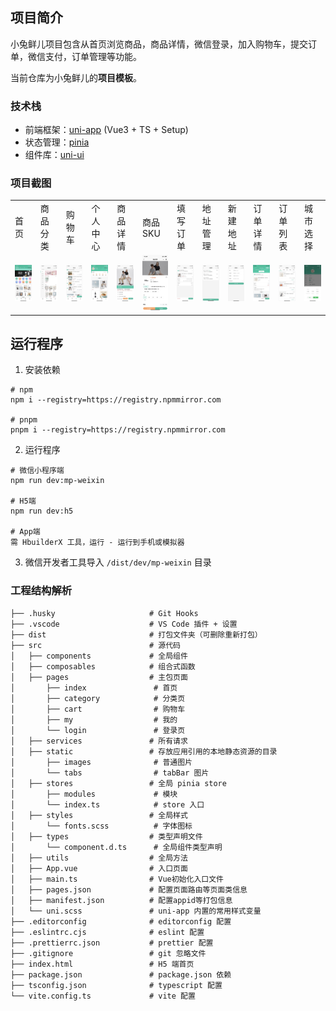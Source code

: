 ## 项目简介

小兔鲜儿项目包含从首页浏览商品，商品详情，微信登录，加入购物车，提交订单，微信支付，订单管理等功能。

当前仓库为小兔鲜儿的**项目模板**。

### 技术栈

- 前端框架：[uni-app](https://uniapp.dcloud.net.cn/) (Vue3 + TS + Setup)
- 状态管理：[pinia](https://pinia.vuejs.org/zh/)
- 组件库：[uni-ui](https://uniapp.dcloud.net.cn/component/uniui/uni-ui.html)

### 项目截图
<table>
  <tr>
    <td>首页</td>
    <td>商品分类</td>
    <td>购物车</td>
    <td>个人中心</td>
    <td>商品详情</td>
    <td>商品SKU</td>
    <td>填写订单</td>
    <td>地址管理</td>
    <td>新建地址</td>
    <td>订单详情</td>
    <td>订单列表</td>
    <td>城市选择</td>
  </tr>
  <tr>
    <td><img width="300" src="https://github.com/lvxiaobu5/images/blob/main/rabbit-shop/home.jpg" alt=""></td>
    <td><img width="300" src="https://github.com/lvxiaobu5/images/blob/main/rabbit-shop/category.jpg" alt=""></td>
    <td><img width="300" src="https://github.com/lvxiaobu5/images/blob/main/rabbit-shop/cart.jpg" alt=""></td>
    <td><img width="300" src="https://github.com/lvxiaobu5/images/blob/main/rabbit-shop/my.jpg" alt=""></td>
    <td><img width="300" src="https://github.com/lvxiaobu5/images/blob/main/rabbit-shop/goods.jpg" alt=""></td>
    <td><img width="300" src="https://github.com/lvxiaobu5/images/blob/main/rabbit-shop/sku.jpg" alt=""></td>
    <td><img width="300" src="https://github.com/lvxiaobu5/images/blob/main/rabbit-shop/create.jpg" alt=""></td>
    <td><img width="300" src="https://github.com/lvxiaobu5/images/blob/main/rabbit-shop/address.jpg" alt=""></td>
    <td><img width="300" src="https://github.com/lvxiaobu5/images/blob/main/rabbit-shop/address-form.jpg" alt=""></td>
    <td><img width="300" src="https://github.com/lvxiaobu5/images/blob/main/rabbit-shop/detail.jpg" alt=""></td>
    <td><img width="300" src="https://github.com/lvxiaobu5/images/blob/main/rabbit-shop/list.jpg" alt=""></td>
    <td><img width="300" src="https://github.com/lvxiaobu5/images/blob/main/rabbit-shop/city.jpg" alt=""></td>
  </tr>
</table>

## 运行程序

1. 安装依赖

```shell
# npm
npm i --registry=https://registry.npmmirror.com

# pnpm
pnpm i --registry=https://registry.npmmirror.com
```

2. 运行程序

```shell
# 微信小程序端
npm run dev:mp-weixin

# H5端
npm run dev:h5

# App端
需 HbuilderX 工具，运行 - 运行到手机或模拟器
```

3. 微信开发者工具导入 `/dist/dev/mp-weixin` 目录

### 工程结构解析

```
├── .husky                     # Git Hooks
├── .vscode                    # VS Code 插件 + 设置
├── dist                       # 打包文件夹（可删除重新打包）
├── src                        # 源代码
│   ├── components             # 全局组件
│   ├── composables            # 组合式函数
│   ├── pages                  # 主包页面
│       ├── index               # 首页
│       ├── category            # 分类页
│       ├── cart                # 购物车
│       ├── my                  # 我的
│       └── login               # 登录页
│   ├── services               # 所有请求
│   ├── static                 # 存放应用引用的本地静态资源的目录
│       ├── images              # 普通图片
│       └── tabs                # tabBar 图片
│   ├── stores                 # 全局 pinia store
│       ├── modules             # 模块
│       └── index.ts            # store 入口
│   ├── styles                 # 全局样式
│       └── fonts.scss          # 字体图标
│   ├── types                  # 类型声明文件
│       └── component.d.ts      # 全局组件类型声明
│   ├── utils                  # 全局方法
│   ├── App.vue                # 入口页面
│   ├── main.ts                # Vue初始化入口文件
│   ├── pages.json             # 配置页面路由等页面类信息
│   ├── manifest.json          # 配置appid等打包信息
│   └── uni.scss               # uni-app 内置的常用样式变量
├── .editorconfig              # editorconfig 配置
├── .eslintrc.cjs              # eslint 配置
├── .prettierrc.json           # prettier 配置
├── .gitignore                 # git 忽略文件
├── index.html                 # H5 端首页
├── package.json               # package.json 依赖
├── tsconfig.json              # typescript 配置
└── vite.config.ts             # vite 配置
```
